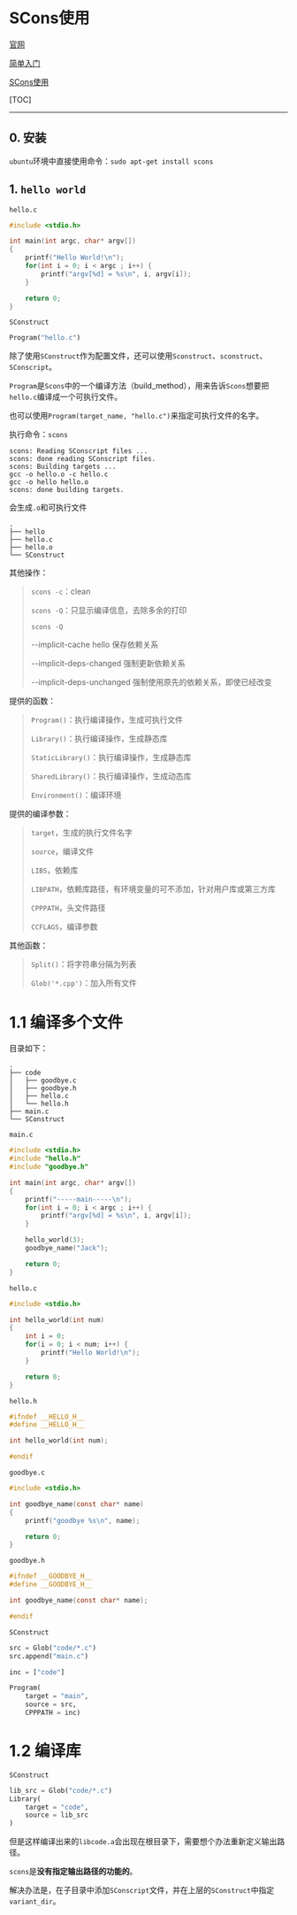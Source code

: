 # SCons使用

[官网](https://scons.org/)

[简单入门](https://www.jianshu.com/p/e4bd3ab9e5d6)

[SCons使用](https://www.jianshu.com/p/c28609d9e559)

[TOC]

---

## 0. 安装
`ubuntu`环境中直接使用命令：`sudo apt-get install scons`

## 1. `hello world`

`hello.c`
```c
#include <stdio.h>

int main(int argc, char* argv[])
{
    printf("Hello World!\n");
    for(int i = 0; i < argc ; i++) {
        printf("argv[%d] = %s\n", i, argv[i]);
    }

    return 0;
}
```

`SConstruct`
```python
Program("hello.c")
```
除了使用`SConstruct`作为配置文件，还可以使用`Sconstruct`、`sconstruct`、`SConscript`。

`Program`是`Scons`中的一个编译方法（build_method），用来告诉`Scons`想要把`hello.c`编译成一个可执行文件。

也可以使用`Program(target_name, "hello.c")`来指定可执行文件的名字。

执行命令：`scons`
```log
scons: Reading SConscript files ...
scons: done reading SConscript files.
scons: Building targets ...
gcc -o hello.o -c hello.c
gcc -o hello hello.o
scons: done building targets.
```

会生成`.o`和可执行文件
```log
.
├── hello
├── hello.c
├── hello.o
└── SConstruct
```

其他操作：
> `scons -c`：clean
>
> `scons -Q`：只显示编译信息，去除多余的打印
>
> `scons -Q`
>
>    --implicit-cache hello 保存依赖关系
>
>    --implicit-deps-changed   强制更新依赖关系
>
>    --implicit-deps-unchanged  强制使用原先的依赖关系，即使已经改变

提供的函数：
> `Program()`：执行编译操作，生成可执行文件
> 
> `Library()`：执行编译操作，生成静态库
> 
> `StaticLibrary()`：执行编译操作，生成静态库
> 
> `SharedLibrary()`：执行编译操作，生成动态库
> 
> `Environment()`：编译环境

提供的编译参数：
> `target`，生成的执行文件名字
> 
> `source`，编译文件
> 
> `LIBS`，依赖库
> 
> `LIBPATH`，依赖库路径，有环境变量的可不添加，针对用户库或第三方库
> 
> `CPPPATH`，头文件路径
> 
> `CCFLAGS`，编译参数

其他函数：
> `Split()`：将字符串分隔为列表
> 
> `Glob('*.cpp')`：加入所有文件

# 1.1 编译多个文件
目录如下：
```log
.
├── code
│   ├── goodbye.c
│   ├── goodbye.h
│   ├── hello.c
│   └── hello.h
├── main.c
└── SConstruct
```

`main.c`
```c
#include <stdio.h>
#include "hello.h"
#include "goodbye.h"

int main(int argc, char* argv[])
{
    printf("-----main-----\n");
    for(int i = 0; i < argc ; i++) {
        printf("argv[%d] = %s\n", i, argv[i]);
    }

    hello_world(3);
    goodbye_name("Jack");

    return 0;
}
```

`hello.c`
```c
#include <stdio.h>

int hello_world(int num)
{
    int i = 0;
    for(i = 0; i < num; i++) {
        printf("Hello World!\n");
    }

    return 0;
}
```

`hello.h`
```c
#ifndef __HELLO_H__
#define __HELLO_H__

int hello_world(int num);

#endif
```

`goodbye.c`
```c
#include <stdio.h>

int goodbye_name(const char* name)
{
    printf("goodbye %s\n", name);

    return 0;
}
```

`goodbye.h`
```c
#ifndef __GOODBYE_H__
#define __GOODBYE_H__

int goodbye_name(const char* name);

#endif
```

`SConstruct`
```python
src = Glob("code/*.c")
src.append("main.c")

inc = ["code"]

Program(
    target = "main",
    source = src,
    CPPPATH = inc)
```

# 1.2 编译库
`SConstruct`
```python
lib_src = Glob("code/*.c")
Library(
    target = "code",
    source = lib_src
)
```

但是这样编译出来的`libcode.a`会出现在根目录下，需要想个办法重新定义输出路径。

`scons`是**没有指定输出路径的功能的**。

解决办法是，在子目录中添加`SConscript`文件，并在上层的`SConstruct`中指定`variant_dir`。

